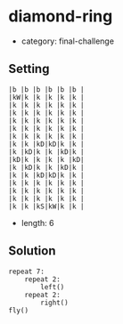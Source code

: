 # diamond-ring
- category: final-challenge

## Setting

```
|b |b |b |b |b |b |
|kW|k |k |k |k |k |
|k |k |k |k |k |k |
|k |k |k |k |k |k |
|k |k |k |k |k |k |
|k |k |k |k |k |k |
|k |k |k |k |k |k |
|k |k |kD|kD|k |k |
|k |kD|k |k |kD|k |
|kD|k |k |k |k |kD|
|k |kD|k |k |kD|k |
|k |k |kD|kD|k |k |
|k |k |k |k |k |k |
|k |k |k |k |k |k |
|k |k |k |k |k |k |
|k |k |kS|kW|k |k |
```

- length: 6

## Solution

```
repeat 7:
    repeat 2:
        left()
    repeat 2:
        right()
fly()
```
